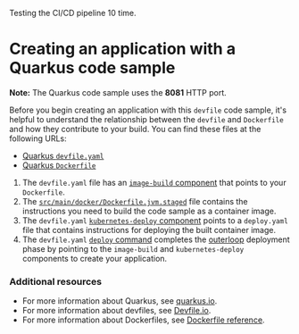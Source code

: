 Testing the CI/CD pipeline 10 time.
# Creating an application with a Quarkus code sample

**Note:** The Quarkus code sample uses the **8081** HTTP port.

Before you begin creating an application with this `devfile` code sample, it's helpful to understand the relationship between the `devfile` and `Dockerfile` and how they contribute to your build. You can find these files at the following URLs:

* [Quarkus `devfile.yaml`](https://github.com/devfile-samples/devfile-sample-code-with-quarkus/blob/main/devfile.yaml)
* [Quarkus `Dockerfile`](https://github.com/devfile-samples/devfile-sample-code-with-quarkus/blob/main/src/main/docker/Dockerfile.jvm.staged)

1. The `devfile.yaml` file has an [`image-build` component](https://github.com/devfile-samples/devfile-sample-code-with-quarkus/blob/main/devfile.yaml#L22-L28) that points to your `Dockerfile`.
2. The [`src/main/docker/Dockerfile.jvm.staged`](https://github.com/devfile-samples/devfile-sample-code-with-quarkus/blob/main/src/main/docker/Dockerfile.jvm.staged) file contains the instructions you need to build the code sample as a container image.
3. The `devfile.yaml` [`kubernetes-deploy` component](https://github.com/devfile-samples/devfile-sample-code-with-quarkus/blob/main/devfile.yaml#L29-L40) points to a `deploy.yaml` file that contains instructions for deploying the built container image.
4. The `devfile.yaml` [`deploy` command](https://github.com/devfile-samples/devfile-sample-code-with-quarkus/blob/main/devfile.yaml#L42-L55) completes the [outerloop](https://devfile.io/docs/2.2.0/innerloop-vs-outerloop) deployment phase by pointing to the `image-build` and `kubernetes-deploy` components to create your application.

### Additional resources
* For more information about Quarkus, see [quarkus.io](https://quarkus.io/).
* For more information about devfiles, see [Devfile.io](https://devfile.io/).
* For more information about Dockerfiles, see [Dockerfile reference](https://docs.docker.com/engine/reference/builder/).
